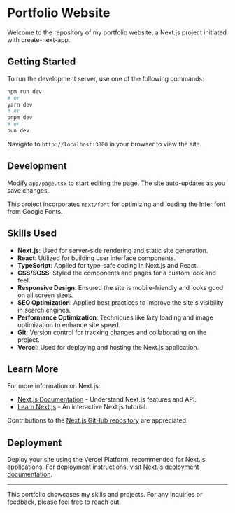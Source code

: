 # Portfolio Website

Welcome to the repository of my portfolio website, a Next.js project initiated with create-next-app.

## Getting Started

To run the development server, use one of the following commands:

```bash
npm run dev
# or
yarn dev
# or
pnpm dev
# or
bun dev
```

Navigate to `http://localhost:3000` in your browser to view the site.

## Development

Modify `app/page.tsx` to start editing the page. The site auto-updates as you save changes.

This project incorporates `next/font` for optimizing and loading the Inter font from Google Fonts.

## Skills Used

- **Next.js**: Used for server-side rendering and static site generation.
- **React**: Utilized for building user interface components.
- **TypeScript**: Applied for type-safe coding in Next.js and React.
- **CSS/SCSS**: Styled the components and pages for a custom look and feel.
- **Responsive Design**: Ensured the site is mobile-friendly and looks good on all screen sizes.
- **SEO Optimization**: Applied best practices to improve the site's visibility in search engines.
- **Performance Optimization**: Techniques like lazy loading and image optimization to enhance site speed.
- **Git**: Version control for tracking changes and collaborating on the project.
- **Vercel**: Used for deploying and hosting the Next.js application.

## Learn More

For more information on Next.js:

- [Next.js Documentation](https://nextjs.org/docs) - Understand Next.js features and API.
- [Learn Next.js](https://nextjs.org/learn) - An interactive Next.js tutorial.

Contributions to the [Next.js GitHub repository](https://github.com/vercel/next.js) are appreciated.

## Deployment

Deploy your site using the Vercel Platform, recommended for Next.js applications. For deployment instructions, visit [Next.js deployment documentation](https://nextjs.org/docs/deployment).

---

This portfolio showcases my skills and projects. For any inquiries or feedback, please feel free to reach out.
